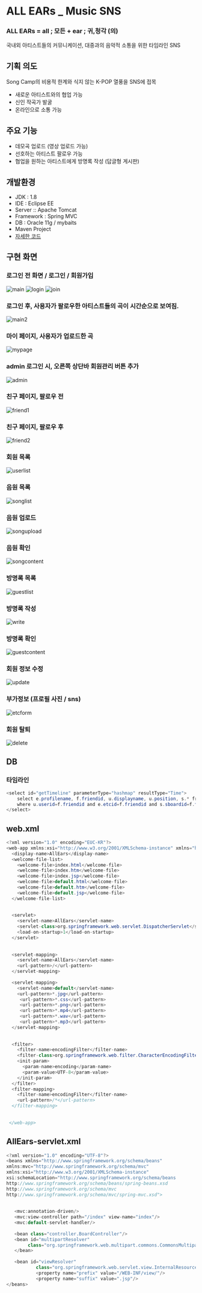 
# ALL EARs _ Music SNS
### ALL EARs = all ; 모든 + ear ; 귀,청각 (의)
국내외 아티스트들의 커뮤니케이션, 대중과의 음악적 소통을 위한 타임라인 SNS

## 기획 의도

  Song Camp의 비용적 한계와 식지 않는 K-POP 열풍을 SNS에 접목
  - 새로운 아티스트와의 협업 가능
  - 신인 작곡가 발굴
  - 온라인으로 소통 가능

## 주요 기능
  - 데모곡 업로드 (영상 업로드 가능)
  - 선호하는 아티스트 팔로우 가능 
  - 협업을 원하는 아티스트에게 방명록 작성 (답글형 게시판)

## 개발환경
  - JDK : 1.8
  - IDE : Eclipse EE
  - Server :: Apache Tomcat
  - Framework : Spring MVC
  - DB : Oracle 11g / mybaits
  - Maven Project
  - [자세한 코드](https://github.com/hueleev/AllEars_Maven)

## 구현 화면
### 로그인 전 화면 / 로그인 / 회원가입
![main](https://user-images.githubusercontent.com/33610328/41815724-3ecd4a3a-77ae-11e8-802d-a7a6ec246c79.png)
![login](https://user-images.githubusercontent.com/33610328/41815725-4ac193e6-77ae-11e8-9d30-4b174ab2c8fa.png)
![join](https://user-images.githubusercontent.com/33610328/41815726-4e4d48d4-77ae-11e8-9d48-8edf395b30f2.png)
### 로그인 후, 사용자가 팔로우한 아티스트들의 곡이 시간순으로 보여짐.
![main2](https://user-images.githubusercontent.com/33610328/41815728-55ba3fb4-77ae-11e8-9e11-5a6140f25187.png)
### 마이 페이지, 사용자가 업로드한 곡
![mypage](https://user-images.githubusercontent.com/33610328/41815729-66a8737c-77ae-11e8-8a65-ee8bbc743d28.png)
### admin 로그인 시, 오른쪽 상단바 회원관리 버튼 추가
![admin](https://user-images.githubusercontent.com/33610328/41815730-69d6bd60-77ae-11e8-931a-33a131195512.png)
### 친구 페이지, 팔로우 전
![friend1](https://user-images.githubusercontent.com/33610328/41815731-6bccb9d0-77ae-11e8-8d19-e2a7c25daa2b.png)
### 친구 페이지, 팔로우 후 
![friend2](https://user-images.githubusercontent.com/33610328/41815732-6eae35ac-77ae-11e8-9e9d-09a7d34d7038.png)
### 회원 목록
![userlist](https://user-images.githubusercontent.com/33610328/41815734-74d4d152-77ae-11e8-8de1-02c18a041cf7.png)
### 음원 목록
![songlist](https://user-images.githubusercontent.com/33610328/41815736-7966d3b4-77ae-11e8-8431-a2e200f172d1.png)
### 음원 업로드
![songupload](https://user-images.githubusercontent.com/33610328/41815737-7c827c06-77ae-11e8-844d-d351adba3a56.png)
### 음원 확인
![songcontent](https://user-images.githubusercontent.com/33610328/41815738-7fdf37b8-77ae-11e8-91ae-830575104838.png)
### 방명록 목록
![guestlist](https://user-images.githubusercontent.com/33610328/41815740-842b46d6-77ae-11e8-8acf-24a3cdc98fdb.png)
### 방명록 작성
![write](https://user-images.githubusercontent.com/33610328/41815741-87ee2cb6-77ae-11e8-8aaa-511120818a15.png)
### 방명록 확인
![guestcontent](https://user-images.githubusercontent.com/33610328/41815742-8b1a7f66-77ae-11e8-9017-78bf11fac86c.png)
### 회원 정보 수정
![update](https://user-images.githubusercontent.com/33610328/41815744-8eb46f4c-77ae-11e8-9b66-7997d8392de1.png)
### 부가정보 (프로필 사진 / sns) 
![etcform](https://user-images.githubusercontent.com/33610328/41815745-90efbc44-77ae-11e8-8c5b-89f563ebea63.png)
### 회원 탈퇴
![delete](https://user-images.githubusercontent.com/33610328/41815747-93d6ef7c-77ae-11e8-9418-4df7e826000f.png)

## DB
### 타임라인 
~~~java
<select id="getTimeline" parameterType="hashmap" resultType="Time">
	select e.profilename, f.friendid, u.displayname, u.position, s.* from etcInfo e, follow f, userlist u, songboard s 
	where u.userid=f.friendid and e.etcid=f.friendid and s.sboardid=f.friendid and f.myid=#{myid} order by s.snum desc
</select>
~~~

## web.xml
~~~java
<?xml version="1.0" encoding="EUC-KR"?>
<web-app xmlns:xsi="http://www.w3.org/2001/XMLSchema-instance" xmlns="http://xmlns.jcp.org/xml/ns/javaee" xmlns:jsp="http://java.sun.com/xml/ns/javaee/jsp" xsi:schemaLocation="http://xmlns.jcp.org/xml/ns/javaee http://xmlns.jcp.org/xml/ns/javaee/web-app_3_1.xsd" id="WebApp_ID" version="3.1">
  <display-name>AllEars</display-name>
  <welcome-file-list>
    <welcome-file>index.html</welcome-file>
    <welcome-file>index.htm</welcome-file>
    <welcome-file>index.jsp</welcome-file>
    <welcome-file>default.html</welcome-file>
    <welcome-file>default.htm</welcome-file>
    <welcome-file>default.jsp</welcome-file>
  </welcome-file-list>
 
  
  <servlet>
    <servlet-name>AllEars</servlet-name>
    <servlet-class>org.springframework.web.servlet.DispatcherServlet</servlet-class>
    <load-on-startup>1</load-on-startup>
  </servlet>
  
  
  <servlet-mapping>
    <servlet-name>AllEars</servlet-name>
    <url-pattern>/</url-pattern>
  </servlet-mapping>
  
  <servlet-mapping>
    <servlet-name>default</servlet-name>
    <url-pattern>*.jpg</url-pattern>
     <url-pattern>*.css</url-pattern>
     <url-pattern>*.png</url-pattern>
     <url-pattern>*.mp4</url-pattern>
     <url-pattern>*.wav</url-pattern>
     <url-pattern>*.mp3</url-pattern>
  </servlet-mapping>
  
  
  <filter> 
    <filter-name>encodingFilter</filter-name>
    <filter-class>org.springframework.web.filter.CharacterEncodingFilter</filter-class>
    <init-param>
      <param-name>encoding</param-name>
      <param-value>UTF-8</param-value>
    </init-param>
  </filter>
  <filter-mapping>
    <filter-name>encodingFilter</filter-name>
    <url-pattern>/*</url-pattern>
  </filter-mapping>
  
 
 </web-app>
 ~~~
 
 ## AllEars-servlet.xml
 ~~~java
 <?xml version="1.0" encoding="UTF-8"?>
<beans xmlns="http://www.springframework.org/schema/beans" 
xmlns:mvc="http://www.springframework.org/schema/mvc"
xmlns:xsi="http://www.w3.org/2001/XMLSchema-instance"
xsi:schemaLocation="http://www.springframework.org/schema/beans 
http://www.springframework.org/schema/beans/spring-beans.xsd
http://www.springframework.org/schema/mvc
http://www.springframework.org/schema/mvc/spring-mvc.xsd">
	
		
	<mvc:annotation-driven/>
	<mvc:view-controller path="/index" view-name="index"/>
	<mvc:default-servlet-handler/>
	
	<bean class="controller.BoardController"/>
	<bean id="multipartResolver" 
         class="org.springframework.web.multipart.commons.CommonsMultipartResolver">
   	</bean> 
	
	<bean id="viewResolver" 
			class="org.springframework.web.servlet.view.InternalResourceViewResolver">
			<property name="prefix" value="/WEB-INF/view/"/>
			<property name="suffix" value=".jsp"/>
</beans>
~~~



